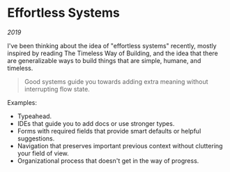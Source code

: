 # Effortless Systems

*2019*

I've been thinking about the idea of "effortless systems" recently, mostly inspired by reading The Timeless Way of Building, and the idea that there are generalizable ways to build things that are simple, humane, and timeless.

> Good systems guide you towards adding extra meaning without interrupting flow state.

Examples: 

- Typeahead. 
- IDEs that guide you to add docs or use stronger types. 
- Forms with required fields that provide smart defaults or helpful suggestions. 
- Navigation that preserves important previous context without cluttering your field of view. 
- Organizational process that doesn't get in the way of progress.
